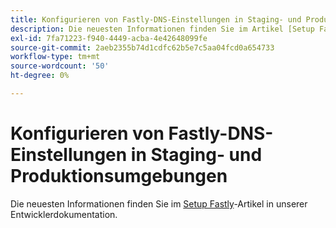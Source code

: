 ```yaml
---
title: Konfigurieren von Fastly-DNS-Einstellungen in Staging- und Produktionsumgebungen
description: Die neuesten Informationen finden Sie im Artikel [Setup Fastly](https://experienceleague.adobe.com/en/docs/commerce-cloud-service/user-guide/cdn/setup-fastly/fastly-configuration) in unserer Entwicklerdokumentation.
exl-id: 7fa71223-f940-4449-acba-4e42648099fe
source-git-commit: 2aeb2355b74d1cdfc62b5e7c5aa04fcd0a654733
workflow-type: tm+mt
source-wordcount: '50'
ht-degree: 0%

---
```


# Konfigurieren von Fastly-DNS-Einstellungen in Staging- und Produktionsumgebungen

Die neuesten Informationen finden Sie im [Setup Fastly](https://experienceleague.adobe.com/en/docs/commerce-cloud-service/user-guide/cdn/setup-fastly/fastly-configuration)-Artikel in unserer Entwicklerdokumentation.
